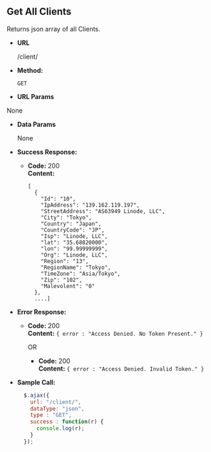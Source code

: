 **Get All Clients**
----
  Returns json array of all Clients.

* **URL**

  /client/

* **Method:**

  `GET`

*  **URL Params**

  None

* **Data Params**

  None

* **Success Response:**

  * **Code:** 200 <br />
    **Content:**
    ```
    [
      {
	    "Id": "10",
	    "IpAddress": "139.162.119.197",
	    "StreetAddress": "AS63949 Linode, LLC",
	    "City": "Tokyo",
	    "Country": "Japan",
	    "CountryCode": "JP",
	    "Isp": "Linode, LLC",
	    "lat": "35.68820000",
	    "lon": "99.99999999",
	    "Org": "Linode, LLC",
	    "Region": "13",
	    "RegionName": "Tokyo",
	    "TimeZone": "Asia/Tokyo",
	    "Zip": "102",
	    "Malevolent": "0"
      },
      ....]
    ```

* **Error Response:**

  * **Code:** 200 <br />
    **Content:** `{ error : "Access Denied. No Token Present." }`

    OR

    * **Code:** 200 <br />
      **Content:** `{ error : "Access Denied. Invalid Token." }`

* **Sample Call:**

  ```javascript
    $.ajax({
      url: "/client/",
      dataType: "json",
      type : "GET",
      success : function(r) {
        console.log(r);
      }
    });
  ```
